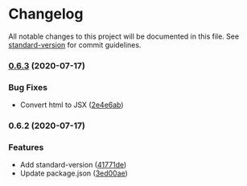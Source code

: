 # Changelog

All notable changes to this project will be documented in this file. See [standard-version](https://github.com/conventional-changelog/standard-version) for commit guidelines.

### [0.6.3](https://github.com/TylerAHolden/changelog-to-react-component/compare/v0.6.2...v0.6.3) (2020-07-17)


### Bug Fixes

* Convert html to JSX ([2e4e6ab](https://github.com/TylerAHolden/changelog-to-react-component/commit/2e4e6ab92a15567ba5fbbf78b9a4bc0d32a98889))

### 0.6.2 (2020-07-17)


### Features

* Add standard-version ([41771de](https://github.com/TylerAHolden/changelog-to-react-component/commit/41771de37a2935c32be919dea80fff51cc4debd6))
* Update package.json ([3ed00ae](https://github.com/TylerAHolden/changelog-to-react-component/commit/3ed00ae801f1a550abcff786508f69962b40bc22))
